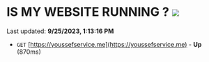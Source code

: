 # IS MY WEBSITE RUNNING ? [![](https://img.shields.io/static/v1?label=Sponsor&message=%E2%9D%A4&logo=GitHub&color=%23fe8e86)](https://github.com/sponsors/<username>)

Last updated: **9/25/2023, 1:13:16 PM**

- `GET` [https://youssefservice.me](https://youssefservice.me) - **Up** (870ms)
